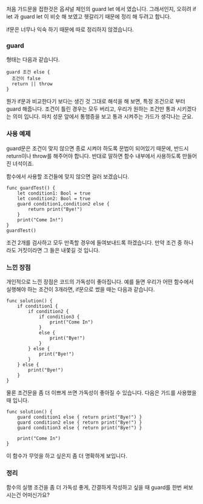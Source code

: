 ﻿처음 가드문을 접한것은 옵셔널 체인의 guard let 에서 였습니다. 그래서인지, 오히려 if let 과 guard let 이 비슷 해 보였고 헷갈리기 때문에 정리 해 두려고 합니다.

if문은 너무나 익숙 하기 때문에 따로 정리하지 않겠습니다. 

### guard
형태는 다음과 같습니다. 
```
guard 조건 else {
  조건이 false
  return || throw
}
```
뭔가 if문과 비교한다기 보다는 생긴 것 그대로 해석을 해 보면, 특정 조건으로 부터 guard 해줍니다.
조건이 틀린 경우는 모두 버리고, 우리가 원하는 조건만 통과 시키겠다는 의미 입니다. 마치 성문 앞에서 통행증을 보고 통과 시켜주는 가드가 생각나는 군요.

### 사용 예제
guard문은 조건이 맞지 않으면 종료 시켜야 하도록 문법이 되어있기 때문에, 반드시 return이나 throw를 해주어야 합니다. 반대로 말하면 함수 내부에서 사용하도록 만들어진 녀석이죠.

함수에서 사용할 조건들에 맞지 않으면 걸러 보겠습니다. 

```
func guardTest() {
    let condition1: Bool = true
    let condition2: Bool = true
    guard condition1,condition2 else {
        return print("Bye!")
    }
    print("Come In!")
}
guardTest()
```
조건 2개를 검사하고 모두 만족할 경우에 들여보내드록 하겠습니다. 만약 조건 중 하나라도 거짓이라면 그 들은 내쫓길 것 입니다.

### 느낀 장점
개인적으로 느낀 장점은 코드의 가독성이 좋아집니다. 예를 들면 우리가 어떤 함수에서 실행해야 하는 조건이 3개라면, if문으로 썼을 때는 다음과 같습니다.
```
func solution() {
    if condition1 {
        if condition2 {
            if condition3 {
                print("Come In")
            }
            else {
                print("Bye!")
            }
        } else {
            print("Bye!")
        }
    } else {
        print("Bye!")
    }
}
```
물론 조건문을 좀 더 이쁘게 쓰면 가독성이 좋아질 수 있습니다. 다음은 가드를 사용했을 때 입니다.
```
func solution() {
    guard condition1 else { return print("Bye!") }
    guard condition2 else { return print("Bye!") }
    guard condition3 else { return print("Bye!") }

    print("Come In")
}
```
이 함수가 무엇을 하고 싶은지 좀 더 명확하게 보입니다.

### 정리
함수의 실행 조건을 좀 더 가독성 좋게, 간결하게 작성하고 싶을 때 guard를 한번 써보시는건 어떠신가요?

